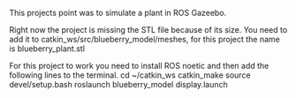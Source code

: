 This projects point was to simulate a plant in ROS Gazeebo. 

Right now the project is missing the STL file because of its size. You need to add it to catkin_ws/src/blueberry_model/meshes, for this project the name is blueberry_plant.stl

For this project to work you need to install ROS noetic and then add the following lines to the terminal.
cd ~/catkin_ws
catkin_make
source devel/setup.bash
roslaunch blueberry_model display.launch
